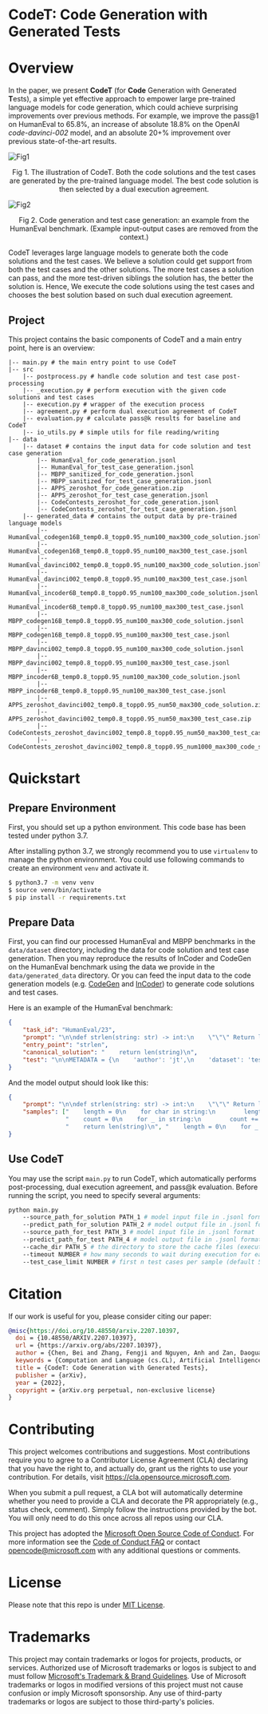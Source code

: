 # CodeT: Code Generation with Generated Tests

# Overview

In the paper, we present **CodeT** (for **Code** Generation with Generated **T**ests), a simple yet effective approach to empower large pre-trained language models for code generation, which could achieve surprising improvements over previous methods. For example, we improve the pass@1 on HumanEval to 65.8%, an increase of absolute 18.8% on the OpenAI *code-davinci-002* model, and an absolute 20+% improvement over previous state-of-the-art results.

![Fig1](figsllustration.jpg)
<center>Fig 1. The illustration of CodeT. Both the code solutions and the test cases are generated by the pre-trained language model. The best code solution is then selected by a dual execution agreement.</center>

![Fig2](figsreliminary.jpg)
<center>Fig 2. Code generation and test case generation: an example from the HumanEval benchmark. (Example input-output cases are removed from the context.)</center>

CodeT leverages large language models to generate both the code solutions and the test cases. We believe a solution could get support from both the test cases and the other solutions. The more test cases a solution can pass, and the more test-driven siblings the solution has, the better the solution is. Hence, We execute the code solutions using the test cases and chooses the best solution based on such dual execution agreement.

## Project

This project contains the basic components of CodeT and a main entry point, here is an overview:

```shell
|-- main.py # the main entry point to use CodeT
|-- src
    |-- postprocess.py # handle code solution and test case post-processing
    |-- _execution.py # perform execution with the given code solutions and test cases
    |-- execution.py # wrapper of the execution process
    |-- agreement.py # perform dual execution agreement of CodeT
    |-- evaluation.py # calculate pass@k results for baseline and CodeT
    |-- io_utils.py # simple utils for file reading/writing
|-- data
    |-- dataset # contains the input data for code solution and test case generation
        |-- HumanEval_for_code_generation.jsonl
        |-- HumanEval_for_test_case_generation.jsonl
        |-- MBPP_sanitized_for_code_generation.jsonl
        |-- MBPP_sanitized_for_test_case_generation.jsonl
        |-- APPS_zeroshot_for_code_generation.zip
        |-- APPS_zeroshot_for_test_case_generation.jsonl
        |-- CodeContests_zeroshot_for_code_generation.jsonl
        |-- CodeContests_zeroshot_for_test_case_generation.jsonl
    |-- generated_data # contains the output data by pre-trained language models
        |-- HumanEval_codegen16B_temp0.8_topp0.95_num100_max300_code_solution.jsonl 
        |-- HumanEval_codegen16B_temp0.8_topp0.95_num100_max300_test_case.jsonl
        |-- HumanEval_davinci002_temp0.8_topp0.95_num100_max300_code_solution.jsonl
        |-- HumanEval_davinci002_temp0.8_topp0.95_num100_max300_test_case.jsonl
        |-- HumanEval_incoder6B_temp0.8_topp0.95_num100_max300_code_solution.jsonl
        |-- HumanEval_incoder6B_temp0.8_topp0.95_num100_max300_test_case.jsonl     
        |-- MBPP_codegen16B_temp0.8_topp0.95_num100_max300_code_solution.jsonl
        |-- MBPP_codegen16B_temp0.8_topp0.95_num100_max300_test_case.jsonl
        |-- MBPP_davinci002_temp0.8_topp0.95_num100_max300_code_solution.jsonl
        |-- MBPP_davinci002_temp0.8_topp0.95_num100_max300_test_case.jsonl
        |-- MBPP_incoder6B_temp0.8_topp0.95_num100_max300_code_solution.jsonl
        |-- MBPP_incoder6B_temp0.8_topp0.95_num100_max300_test_case.jsonl
        |-- APPS_zeroshot_davinci002_temp0.8_topp0.95_num50_max300_code_solution.zip
        |-- APPS_zeroshot_davinci002_temp0.8_topp0.95_num50_max300_test_case.zip
        |-- CodeContests_zeroshot_davinci002_temp0.8_topp0.95_num50_max300_test_case.jsonl
        |-- CodeContests_zeroshot_davinci002_temp0.8_topp0.95_num1000_max300_code_solution.zip
```

# Quickstart

## Prepare Environment
First, you should set up a python environment. This code base has been tested under python 3.7.

After installing python 3.7, we strongly recommend you to use `virtualenv` to manage the python environment. You could use following commands to create an environment `venv` and activate it.

```bash
$ python3.7 -m venv venv
$ source venv/bin/activate
$ pip install -r requirements.txt
```

## Prepare Data

First, you can find our processed HumanEval and MBPP benchmarks in the `data/dataset` directory, including the data for code solution and test case generation. Then you may reproduce the results of InCoder and CodeGen on the HumanEval benchmark using the data we provide in the `data/generated_data` directory. Or you can feed the input data to the code generation models (e.g. [CodeGen](https://github.com/salesforce/CodeGen) and [InCoder](https://github.com/dpfried/incoder)) to generate code solutions and test cases.

Here is an example of the HumanEval benchmark:
```json
{
    "task_id": "HumanEval/23",
    "prompt": "\n\ndef strlen(string: str) -> int:\n    \"\"\" Return length of given string\n    \"\"\"\n",
    "entry_point": "strlen",
    "canonical_solution": "    return len(string)\n",
    "test": "\n\nMETADATA = {\n    'author': 'jt',\n    'dataset': 'test'\n}\n\n\ndef check(candidate):\n    assert candidate('') == 0\n    assert candidate('x') == 1\n    assert candidate('asdasnakj') == 9\n"
}
```

And the model output should look like this:
```json
{
    "prompt": "\n\ndef strlen(string: str) -> int:\n    \"\"\" Return length of given string\n    \"\"\"\n",
    "samples": ["    length = 0\n    for char in string:\n        length += 1\n    return length\n\n",
                "    count = 0\n    for _ in string:\n        count += 1\n    return count\n\n",
                "    return len(string)\n", "    length = 0\n    for _ in string:\n        length += 1\n    return length\n"]
}
```

## Use CodeT

You may use the script `main.py` to run CodeT, which automatically performs post-processing, dual execution agreement, and pass@k evaluation.
Before running the script, you need to specify several arguments:

```bash
python main.py
    --source_path_for_solution PATH_1 # model input file in .jsonl format
    --predict_path_for_solution PATH_2 # model output file in .jsonl format
    --source_path_for_test PATH_3 # model input file in .jsonl format
    --predict_path_for_test PATH_4 # model output file in .jsonl format
    --cache_dir PATH_5 # the directory to store the cache files (execution results)
    --timeout NUMBER # how many seconds to wait during execution for each test case (default 0.1)
    --test_case_limit NUMBER # first n test cases per sample (default 5)
```

# Citation

If our work is useful for you, please consider citing our paper:

```bibtex
@misc{https://doi.org/10.48550/arxiv.2207.10397,
  doi = {10.48550/ARXIV.2207.10397},
  url = {https://arxiv.org/abs/2207.10397},
  author = {Chen, Bei and Zhang, Fengji and Nguyen, Anh and Zan, Daoguang and Lin, Zeqi and Lou, Jian-Guang and Chen, Weizhu},
  keywords = {Computation and Language (cs.CL), Artificial Intelligence (cs.AI), Programming Languages (cs.PL), Software Engineering (cs.SE), FOS: Computer and information sciences, FOS: Computer and information sciences},
  title = {CodeT: Code Generation with Generated Tests},
  publisher = {arXiv},
  year = {2022},
  copyright = {arXiv.org perpetual, non-exclusive license}
}
```

# Contributing

This project welcomes contributions and suggestions.  Most contributions require you to agree to a
Contributor License Agreement (CLA) declaring that you have the right to, and actually do, grant us
the rights to use your contribution. For details, visit https://cla.opensource.microsoft.com.

When you submit a pull request, a CLA bot will automatically determine whether you need to provide
a CLA and decorate the PR appropriately (e.g., status check, comment). Simply follow the instructions
provided by the bot. You will only need to do this once across all repos using our CLA.

This project has adopted the [Microsoft Open Source Code of Conduct](https://opensource.microsoft.com/codeofconduct/).
For more information see the [Code of Conduct FAQ](https://opensource.microsoft.com/codeofconduct/faq/) or
contact [opencode@microsoft.com](mailto:opencode@microsoft.com) with any additional questions or comments.

# License

Please note that this repo is under [MIT License](LICENSE).

# Trademarks

This project may contain trademarks or logos for projects, products, or services. Authorized use of Microsoft 
trademarks or logos is subject to and must follow 
[Microsoft's Trademark & Brand Guidelines](https://www.microsoft.com/en-us/legal/intellectualproperty/trademarks/usage/general).
Use of Microsoft trademarks or logos in modified versions of this project must not cause confusion or imply Microsoft sponsorship.
Any use of third-party trademarks or logos are subject to those third-party's policies.
